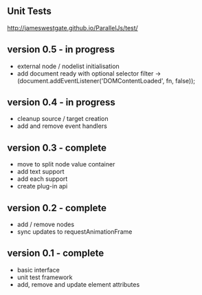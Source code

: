 Unit Tests
----------

http://jameswestgate.github.io/ParallelJs/test/

version 0.5 - in progress
-----------
- external node / nodelist initialisation
- add document ready with optional selector filter -> (document.addEventListener('DOMContentLoaded', fn, false));


version 0.4 - in progress
-----------
- cleanup source / target creation
- add and remove event handlers


version 0.3 - complete
-----------

- move to split node value container
- add text support
- add each support
- create plug-in api

version 0.2 - complete
-----------

- add / remove nodes
- sync updates to requestAnimationFrame

version 0.1 - complete
-----------

- basic interface
- unit test framework
- add, remove and update element attributes







